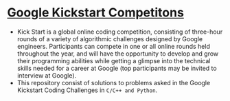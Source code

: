# [Google Kickstart Competitons](https://codingcompetitions.withgoogle.com/kickstart/about/)
* Kick Start is a global online coding competition, consisting of three-hour rounds of a variety of algorithmic challenges designed by Google engineers. Participants can compete in one or all online rounds held throughout the year, and will have the opportunity to develop and grow their programming abilities while getting a glimpse into the technical skills needed for a career at Google (top participants may be invited to interview at Google).
* This repository consist of solutions to problems asked in the Google Kickstart Coding Challenges in `C/C++ and Python`.

